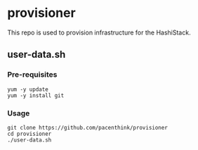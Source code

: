 # provisioner 

This repo is used to provision infrastructure for the HashiStack.

## user-data.sh

### Pre-requisites

```shell
yum -y update
yum -y install git
```

### Usage

```
git clone https://github.com/pacenthink/provisioner
cd provisioner
./user-data.sh
```